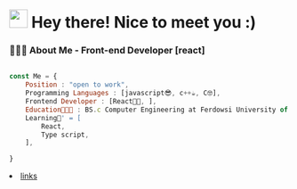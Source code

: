 

<!--
**Pedram5879/Pedram5879** is a ✨ _special_ ✨ repository because its `README.md` (this file) appears on your GitHub profile.

Here are some ideas to get you started:

- 🔭 I’m currently working on ...
- 🌱 I’m currently learning ...
- 👯 I’m looking to collaborate on ...
- 🤔 I’m looking for help with ...
- 💬 Ask me about ...
- 📫 How to reach me: ...
- 😄 Pronouns: ...
- ⚡ Fun fact: ...🏫
-->

<h1><img src="https://raw.githubusercontent.com/vitasha10/vitasha10/main/assets/Hand%20Wave.gif" width="33"/> Hey there! Nice to meet you :)</h1>

<!--  ### contact

<a target="_blank" href="https://www.linkedin.com/in/pedram-vahdati-rohani-647162257/">
  <img align="left" alt="LinkdeIN" width="22px" src="https://cdn.jsdelivr.net/npm/simple-icons@v3/icons/linkedin.svg" />
</a>
<a target="_blank" href="https://api.whatsapp.com/send?phone=989337515879">
  <img align="left" alt="Whatsapp" width="22px" src="https://cdn.jsdelivr.net/npm/simple-icons@v3/icons/whatsapp.svg" />
</a>
<a target="_blank" href="https://www.instagram.com/ipedram_vr.pb/">
  <img align="left" alt="Instagram" width="22px" src="https://cdn.jsdelivr.net/npm/simple-icons@v3/icons/instagram.svg" />
<a target="_blank" href="mailto:pedramvahdati.r@gmail.com">
  <img align="left" alt="Gmail" width="22px" src="https://cdn.jsdelivr.net/npm/simple-icons@v3/icons/gmail.svg" />
<br/>  -->

### 👨🏻‍💻 About Me - Front-end Developer [react]
```js

const Me = {
    Position : "open to work",
    Programming Languages : [javascript😎, c++☕, C🤓],
    Frontend Developer : [React🐱‍👤, ],
    Education👨🏻‍🎓 : BS.c Computer Engineering at Ferdowsi University of Mashhad,
    Learning🌱' = [
        React,
        Type script,
    ],

}
```

<li><a href="https://zil.ink/dashboard/pedram5879">links</a></li>


